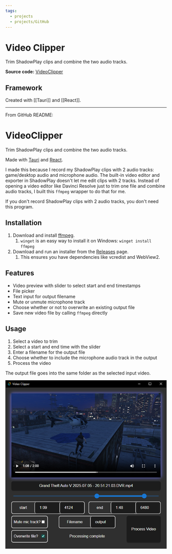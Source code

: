 ```yaml
---
tags:
  - projects
  - projects/GitHub
---
```

# Video Clipper
Trim ShadowPlay clips and combine the two audio tracks.

**Source code:** [VideoClipper](https://github.com/GitGeddes/VideoClipper)

## Framework
Created with [[Tauri]] and [[React]].

---

From GitHub README:

# VideoClipper
Trim ShadowPlay clips and combine the two audio tracks.

Made with [Tauri](https://tauri.app/) and [React](https://react.dev/).

I made this because I record my ShadowPlay clips with 2 audio tracks: game/desktop audio and microphone audio. The built-in video editor and exporter in ShadowPlay doesn't let me edit clips with 2 tracks. Instead of opening a video editor like Davinci Resolve just to trim one file and combine audio tracks, I built this `ffmpeg` wrapper to do that for me.

If you don't record ShadowPlay clips with 2 audio tracks, you don't need this program.

## Installation
1. Download and install [ffmpeg](https://ffmpeg.org/download.html).
    1.  `winget` is an easy way to install it on Windows: `winget install ffmpeg`
2. Download and run an installer from the [Releases](https://github.com/GitGeddes/VideoClipper/releases) page.
    1. This ensures you have dependencies like vcredist and WebView2.

## Features
- Video preview with slider to select start and end timestamps
- File picker
- Text input for output filename
- Mute or unmute microphone track
- Choose whether or not to overwrite an existing output file
- Save new video file by calling `ffmpeg` directly

## Usage
1. Select a video to trim
2. Select a start and end time with the slider
3. Enter a filename for the output file
4. Choose whether to include the microphone audio track in the output
5. Process the video

The output file goes into the same folder as the selected input video.

![screenshot](https://raw.githubusercontent.com/GitGeddes/VideoClipper/refs/heads/main/res/videoclipper_screenshot.png)
